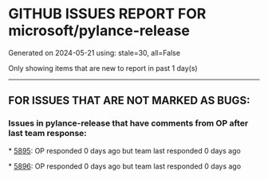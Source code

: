 
# GITHUB ISSUES REPORT FOR microsoft/pylance-release


Generated on 2024-05-21 using: stale=30, all=False


Only showing items that are new to report in past 1 day(s)


---

## FOR ISSUES THAT ARE NOT MARKED AS BUGS:


### Issues in pylance-release that have comments from OP after last team response:


\* [5895](https://github.com/microsoft/pylance-release/issues/5895 "Pylance reports import Missing in inexistent file when git enabled"): OP responded 0 days ago but team last responded 0 days ago

\* [5896](https://github.com/microsoft/pylance-release/issues/5896 "Pylance still report problems in excluded or ignored directories, even in a closed file"): OP responded 0 days ago but team last responded 0 days ago

